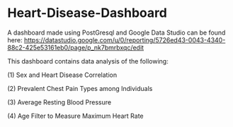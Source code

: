 # Heart-Disease-Dashboard

A dashboard made using PostGresql and Google Data Studio can be found here: 
https://datastudio.google.com/u/0/reporting/5726ed43-0043-4340-88c2-425e53161eb0/page/p_nk7bmrbxqc/edit

This dashboard contains data analysis of the following:

(1) Sex and Heart Disease Correlation

(2) Prevalent Chest Pain Types among Individuals

(3) Average Resting Blood Pressure

(4) Age Filter to Measure Maximum Heart Rate
